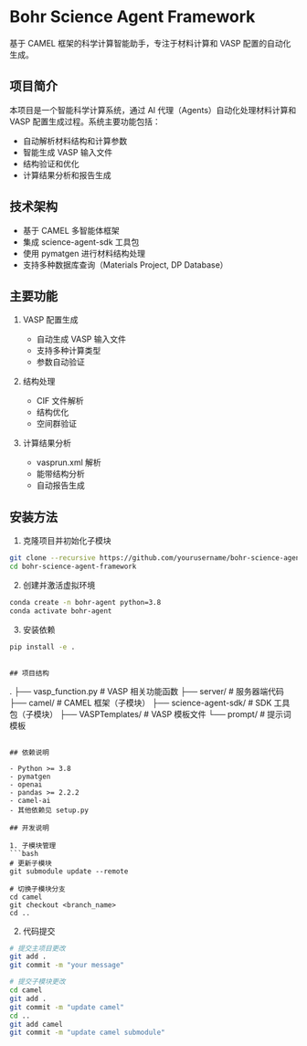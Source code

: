 # Bohr Science Agent Framework

基于 CAMEL 框架的科学计算智能助手，专注于材料计算和 VASP 配置的自动化生成。

## 项目简介

本项目是一个智能科学计算系统，通过 AI 代理（Agents）自动化处理材料计算和 VASP 配置生成过程。系统主要功能包括：

- 自动解析材料结构和计算参数
- 智能生成 VASP 输入文件
- 结构验证和优化
- 计算结果分析和报告生成

## 技术架构

- 基于 CAMEL 多智能体框架
- 集成 science-agent-sdk 工具包
- 使用 pymatgen 进行材料结构处理
- 支持多种数据库查询（Materials Project, DP Database）

## 主要功能

1. VASP 配置生成
   - 自动生成 VASP 输入文件
   - 支持多种计算类型
   - 参数自动验证

2. 结构处理
   - CIF 文件解析
   - 结构优化
   - 空间群验证

3. 计算结果分析
   - vasprun.xml 解析
   - 能带结构分析
   - 自动报告生成

## 安装方法

1. 克隆项目并初始化子模块
```bash
git clone --recursive https://github.com/yourusername/bohr-science-agent-framework.git
cd bohr-science-agent-framework
```

2. 创建并激活虚拟环境
```bash
conda create -n bohr-agent python=3.8
conda activate bohr-agent
```

3. 安装依赖
```bash
pip install -e .
```

```

## 项目结构

```
.
├── vasp_function.py     # VASP 相关功能函数
├── server/              # 服务器端代码
├── camel/              # CAMEL 框架（子模块）
├── science-agent-sdk/  # SDK 工具包（子模块）
├── VASPTemplates/      # VASP 模板文件
└── prompt/            # 提示词模板
```

## 依赖说明

- Python >= 3.8
- pymatgen
- openai
- pandas >= 2.2.2
- camel-ai
- 其他依赖见 setup.py

## 开发说明

1. 子模块管理
```bash
# 更新子模块
git submodule update --remote

# 切换子模块分支
cd camel
git checkout <branch_name>
cd ..
```

2. 代码提交
```bash
# 提交主项目更改
git add .
git commit -m "your message"

# 提交子模块更改
cd camel
git add .
git commit -m "update camel"
cd ..
git add camel
git commit -m "update camel submodule"
```


